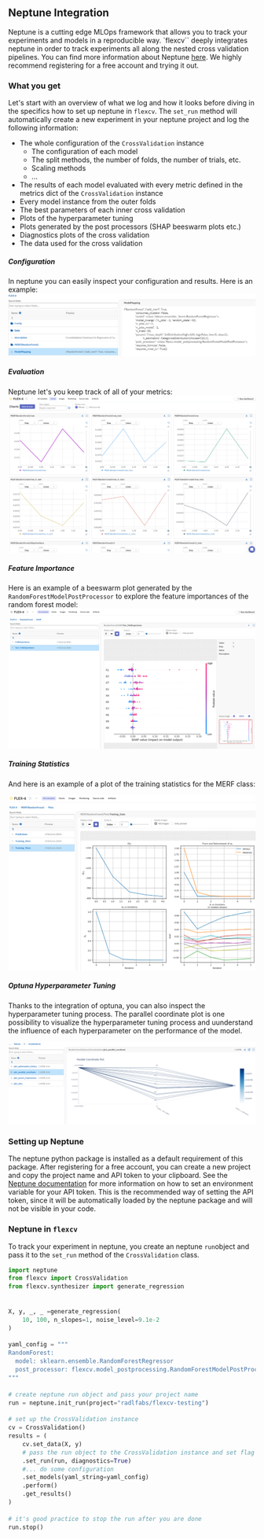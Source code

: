 ## Neptune Integration

Neptune is a cutting edge MLOps framework that allows you to track your experiments and models in a reproducible way. `flexcv`` deeply integrates neptune in order to track experiments all along the nested cross validation pipelines. You can find more information about Neptune [here](https://neptune.ai/). We highly recommend registering for a free account and trying it out.


### What you get

Let's start with an overview of what we log and how it looks before diving in the specifics how to set up neptune in `flexcv`.
The `set_run` method will automatically create a new experiment in your neptune project and log the following information:

- The whole configuration of the `CrossValidation` instance
    - The configuration of each model
    - The split methods, the number of folds, the number of trials, etc.
    - Scaling methods
    - ...
- The results of each model evaluated with every metric defined in the metrics dict of the `CrossValidation` instance
- Every model instance from the outer folds
- The best parameters of each inner cross validation
- Plots of the hyperparameter tuning
- Plots generated by the post processors (SHAP beeswarm plots etc.)
- Diagnostics plots of the cross validation
- The data used for the cross validation

##### Configuration
In neptune you can easily inspect your configuration and results. Here is an example:
![neptune mapping](../images/neptune_model_mapping.png)

##### Evaluation

Neptune let's you keep track of all of your metrics:
![neptune metrics](../images/neptune_charts.png)

##### Feature Importance

Here is an example of a beeswarm plot generated by the `RandomForestModelPostProcessor` to explore the feature importances of the random forest model:
![neptune experiment](../images/neptune_shap.png)

##### Training Statistics

And here is an example of a plot of the training statistics for the MERF class:

![neptune experiment](../images/neptune_merf.png)

##### Optuna Hyperparameter Tuning

Thanks to the integration of optuna, you can also inspect the hyperparameter tuning process.
The parallel coordinate plot is one possibility to visualize the hyperparameter tuning process and uunderstand the influence of each hyperparameter on the performance of the model.

![neptune experiment](../images/neptune_optuna.png)


### Setting up Neptune

The neptune python package is installed as a default requirement of this package.
After registering for a free account, you can create a new project and copy the project name and API token to your clipboard.
See the [Neptune documentation](https://docs.neptune.ai/getting-started/installation) for more information on how to set an environment variable for your API token.
This is the recommended way of setting the API token, since it will be automatically loaded by the neptune package and will not be visible in your code.

### Neptune in `flexcv`

To track your experiment in neptune, you create an neptune `run`object and pass it to the `set_run` method of the `CrossValidation` class.

```python
import neptune
from flexcv import CrossValidation
from flexcv.synthesizer import generate_regression


X, y, _, _ =generate_regression(
    10, 100, n_slopes=1, noise_level=9.1e-2
)

yaml_config = """
RandomForest:
  model: sklearn.ensemble.RandomForestRegressor
  post_processor: flexcv.model_postprocessing.RandomForestModelPostProcessor
"""

# create neptune run object and pass your project name
run = neptune.init_run(project="radlfabs/flexcv-testing")

# set up the CrossValidation instance
cv = CrossValidation()
results = (
    cv.set_data(X, y)
    # pass the run object to the CrossValidation instance and set flag for additional plots
    .set_run(run, diagnostics=True)
    #... do some configuration
    .set_models(yaml_string=yaml_config)
    .perform()
    .get_results()
)

# it's good practice to stop the run after you are done
run.stop()
```
